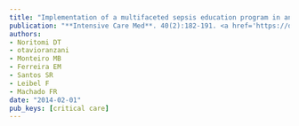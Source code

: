 ```yaml
---
title: "Implementation of a multifaceted sepsis education program in an emerging country setting: clinical outcomes and cost-effectiveness in a long-term follow-up study"
publication: "**Intensive Care Med**. 40(2):182-191. <a href='https://doi.org/10.1007/s00134-013-3131-5' target='_blank' rel='noopener noreferrer'>10.1007/s00134-013-3131-5</a>"
authors:
- Noritomi DT
- otavioranzani
- Monteiro MB
- Ferreira EM
- Santos SR
- Leibel F
- Machado FR
date: "2014-02-01"
pub_keys: [critical care]
---
```

